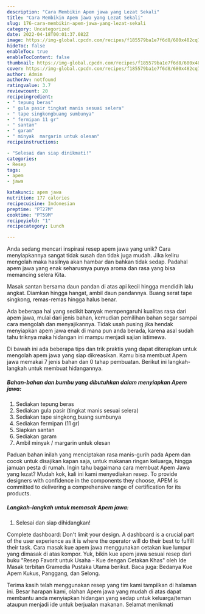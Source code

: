 ```yaml
---
description: "Cara Membikin Apem jawa yang Lezat Sekali"
title: "Cara Membikin Apem jawa yang Lezat Sekali"
slug: 176-cara-membikin-apem-jawa-yang-lezat-sekali
category: Uncategorized
date: 2022-04-18T00:01:37.082Z
image: https://img-global.cpcdn.com/recipes/f185579ba1e7f6d8/680x482cq70/apem-jawa-foto-resep-utama.jpg
hideToc: false
enableToc: true
enableTocContent: false
thumbnail: https://img-global.cpcdn.com/recipes/f185579ba1e7f6d8/680x482cq70/apem-jawa-foto-resep-utama.jpg
cover: https://img-global.cpcdn.com/recipes/f185579ba1e7f6d8/680x482cq70/apem-jawa-foto-resep-utama.jpg
author: Admin
authorAv: notfound
ratingvalue: 3.7
reviewcount: 20
recipeingredient:
- " tepung beras"
- " gula pasir tingkat manis sesuai selera"
- " tape singkongbuang sumbunya"
- " fermipan 11 gr"
- " santan"
- " garam"
- " minyak  margarin untuk olesan"
recipeinstructions:

- "Selesai dan siap dinikmati!"
categories:
- Resep
tags:
- apem
- jawa

katakunci: apem jawa 
nutrition: 177 calories
recipecuisine: Indonesian
preptime: "PT27M"
cooktime: "PT59M"
recipeyield: "1"
recipecategory: Lunch

---
```





Anda sedang mencari inspirasi resep apem jawa yang unik? Cara menyiapkannya sangat tidak susah dan tidak juga mudah. Jika keliru mengolah maka hasilnya akan hambar dan bahkan tidak sedap. Padahal apem jawa yang enak seharusnya punya aroma dan rasa yang bisa memancing selera Kita.





Masak santan bersama daun pandan di atas api kecil hingga mendidih lalu angkat. Diamkan hingga hangat, ambil daun pandannya. Buang serat tape singkong, remas-remas hingga halus benar.

Ada beberapa hal yang sedikit banyak mempengaruhi kualitas rasa dari apem jawa, mulai dari jenis bahan, kemudian pemilihan bahan segar sampai cara mengolah dan menyajikannya. Tidak usah pusing jika hendak menyiapkan apem jawa enak di mana pun anda berada, karena asal sudah tahu triknya maka hidangan ini mampu menjadi sajian istimewa.






Di bawah ini ada beberapa tips dan trik praktis yang dapat diterapkan untuk mengolah apem jawa yang siap dikreasikan. Kamu bisa membuat Apem jawa memakai 7 jenis bahan dan 0 tahap pembuatan. Berikut ini langkah-langkah untuk membuat hidangannya.

<!--inarticleads1-->

##### Bahan-bahan dan bumbu yang dibutuhkan dalam menyiapkan Apem jawa:

1. Sediakan  tepung beras
1. Sediakan  gula pasir (tingkat manis sesuai selera)
1. Sediakan  tape singkong,buang sumbunya
1. Sediakan  fermipan (11 gr)
1. Siapkan  santan
1. Sediakan  garam
1. Ambil  minyak / margarin untuk olesan


Paduan bahan inilah yang menciptakan rasa manis-gurih pada Apem dan cocok untuk disajikan kapan saja, untuk makanan ringan keluarga, hingga jamuan pesta di rumah. Ingin tahu bagaimana cara membuat Apem Jawa yang lezat? Mudah kok, kali ini kami menyediakan resep. To provide designers with confidence in the components they choose, APEM is committed to delivering a comprehensive range of certification for its products. 

<!--inarticleads2-->

##### Langkah-langkah untuk memasak Apem jawa:


1. Selesai dan siap dihidangkan!

Complete dashboard: Don&#39;t limit your design. A dashboard is a crucial part of the user experience as it is where the operator will do their best to fulfill their task. Cara masak kue apem jawa menggunakan cetakan kue lumpur yang dimasak di atas kompor. Yuk, bikin kue apem jawa sesuai resep dari buku &#34;Resep Favorit untuk Usaha - Kue dengan Cetakan Khas&#34; oleh Ide Masak terbitan Gramedia Pustaka Utama berikut. Baca juga: Bedanya Kue Apem Kukus, Panggang, dan Selong. 

Terima kasih telah menggunakan resep yang tim kami tampilkan di halaman ini. Besar harapan kami, olahan Apem jawa yang mudah di atas dapat membantu anda menyiapkan hidangan yang sedap untuk keluarga/teman ataupun menjadi ide untuk berjualan makanan. Selamat menikmati
